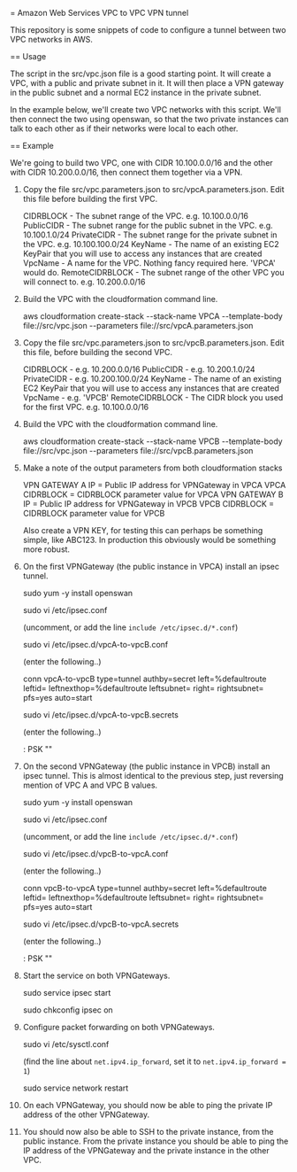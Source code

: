 = Amazon Web Services VPC to VPC VPN tunnel

This repository is some snippets of code to configure a tunnel between two VPC networks in AWS.

== Usage

The script in the src/vpc.json file is a good starting point. It will create a VPC, with a public and private subnet in it. It will then place a VPN gateway in the public subnet and a normal EC2 instance in the private subnet.

In the example below, we'll create two VPC networks with this script. We'll then connect the two using openswan, so that the two private instances can talk to each other as if their networks were local to each other.

== Example

We're going to build two VPC, one with CIDR 10.100.0.0/16 and the other with CIDR 10.200.0.0/16, then connect them together via a VPN.

1. Copy the file src/vpc.parameters.json to src/vpcA.parameters.json. Edit this file before building the first VPC.

    CIDRBLOCK - The subnet range of the VPC. e.g. 10.100.0.0/16
    PublicCIDR - The subnet range for the public subnet in the VPC. e.g. 10.100.1.0/24
    PrivateCIDR - The subnet range for the private subnet in the VPC. e.g. 10.100.100.0/24
    KeyName - The name of an existing EC2 KeyPair that you will use to access any instances that are created
    VpcName - A name for the VPC. Nothing fancy required here. 'VPCA' would do.
    RemoteCIDRBLOCK - The subnet range of the other VPC you will connect to. e.g. 10.200.0.0/16

2. Build the VPC with the cloudformation command line.

    aws cloudformation create-stack --stack-name VPCA --template-body file://src/vpc.json --parameters file://src/vpcA.parameters.json

3. Copy the file src/vpc.parameters.json to src/vpcB.parameters.json. Edit this file, before building the second VPC.

    CIDRBLOCK - e.g. 10.200.0.0/16
    PublicCIDR - e.g. 10.200.1.0/24
    PrivateCIDR - e.g. 10.200.100.0/24
    KeyName - The name of an existing EC2 KeyPair that you will use to access any instances that are created
    VpcName - e.g. 'VPCB'
    RemoteCIDRBLOCK - The CIDR block you used for the first VPC. e.g. 10.100.0.0/16

4. Build the VPC with the cloudformation command line.

    aws cloudformation create-stack --stack-name VPCB --template-body file://src/vpc.json --parameters file://src/vpcB.parameters.json

5. Make a note of the output parameters from both cloudformation stacks

    VPN GATEWAY A IP = Public IP address for VPNGateway in VPCA
    VPCA CIDRBLOCK = CIDRBLOCK parameter value for VPCA
    VPN GATEWAY B IP = Public IP address for VPNGateway in VPCB
    VPCB CIDRBLOCK = CIDRBLOCK parameter value for VPCB
    
   Also create a VPN KEY, for testing this can perhaps be something simple, like ABC123. In production this obviously would be something more robust.

6. On the first VPNGateway (the public instance in VPCA) install an ipsec tunnel.

    sudo yum -y install openswan
    
    sudo vi /etc/ipsec.conf
    
    (uncomment, or add the line `include /etc/ipsec.d/*.conf`)
    
    sudo vi /etc/ipsec.d/vpcA-to-vpcB.conf
    
    (enter the following..)
    
    conn vpcA-to-vpcB
        type=tunnel
        authby=secret
        left=%defaultroute
        leftid=<VPN GATEWAY A IP>
        leftnexthop=%defaultroute
        leftsubnet=<VPCA CIDRBLOCK>
        right=<VPN GATEWAY B IP>
        rightsubnet=<VPCB CIDRBLOCK>
        pfs=yes
        auto=start

    sudo vi /etc/ipsec.d/vpcA-to-vpcB.secrets
    
    (enter the following..)
    
    <VPN GATEWAY A IP> <VPN GATEWAY B IP> : PSK "<VPN KEY>"

7. On the second VPNGateway (the public instance in VPCB) install an ipsec tunnel. This is almost identical to the previous step, just reversing mention of VPC A and VPC B values.

    sudo yum -y install openswan
    
    sudo vi /etc/ipsec.conf
    
    (uncomment, or add the line `include /etc/ipsec.d/*.conf`)
    
    sudo vi /etc/ipsec.d/vpcB-to-vpcA.conf
    
    (enter the following..)
    
    conn vpcB-to-vpcA
        type=tunnel
        authby=secret
        left=%defaultroute
        leftid=<VPN GATEWAY B IP>
        leftnexthop=%defaultroute
        leftsubnet=<VPCB CIDRBLOCK>
        right=<VPN GATEWAY A IP>
        rightsubnet=<VPCA CIDRBLOCK>
        pfs=yes
        auto=start

    sudo vi /etc/ipsec.d/vpcB-to-vpcA.secrets
    
    (enter the following..)
    
    <VPN GATEWAY B IP> <VPN GATEWAY A IP> : PSK "<VPN KEY>"

8. Start the service on both VPNGateways.

    sudo service ipsec start
    
    sudo chkconfig ipsec on
    
9. Configure packet forwarding on both VPNGateways.

    sudo vi /etc/sysctl.conf
    
    (find the line about `net.ipv4.ip_forward`, set it to `net.ipv4.ip_forward = 1`)
    
    sudo service network restart

10. On each VPNGateway, you should now be able to ping the private IP address of the other VPNGateway.

11. You should now also be able to SSH to the private instance, from the public instance. From the private instance you should be able to ping the IP address of the VPNGateway and the private instance in the other VPC.

